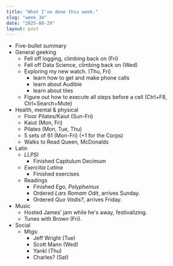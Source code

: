 ```yaml
---
title: "What I've done this week."
slug: "week_34"
date: "2025-08-29"
layout: post
---
```


* Five-bullet summary
* General geeking
    - Fell off logging, climbing back on (Fri)
    - Fell off Data Science, climbing back on (Wed)
    - Exploring my new watch. (Thu, Fri)
        - learn how to get and make phone calls
        - learn about Audible
        - learn about tiles
    - Figure out how to execute all steps before a cell (Ctrl+F8, Ctrl+Search+Mute)
* Health, mental & physical
    - Floor Pilates/Kaiut (Sun-Fri)
    - Kaiut (Mon, Fri)
    - Pilates (Mon, Tue, Thu)
    - 5 sets of 61 (Mon-Fri) (+1 for the Corps)
    - Walks to Read Queen, McDonalds
* Latin
    - *LLPSI*
        - Finished Capitulum Decimum
    - *Exercitia Latina*
        - Finished exercises
    - Readings
        - Finished *Ego, Polyphemus*
        - Ordered *Lars Romam Odit*, arrives Sunday.
        - Ordered *Quo Vadis?*, arrives Friday.
* Music
    - Hosted James' jam while he's away, festivalizing.
    - Tunes with Brown (Fri).
* Social
    - Mtgs:
        - Jeff Wright (Tue)
        - Scott Mann (Wed)
        - Yankl (Thu)
        - Charles? (Sat)
